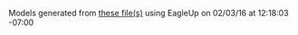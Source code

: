 Models generated from [these file(s)](https://raw.github.com/sparkfun/BC127_Breakout_Board/80aca3bb92b5857b144fc7b2d6786cd0d825a3fd/Hardware/BC127_Breakout.brd) using EagleUp on 02/03/16 at 12:18:03 -07:00
